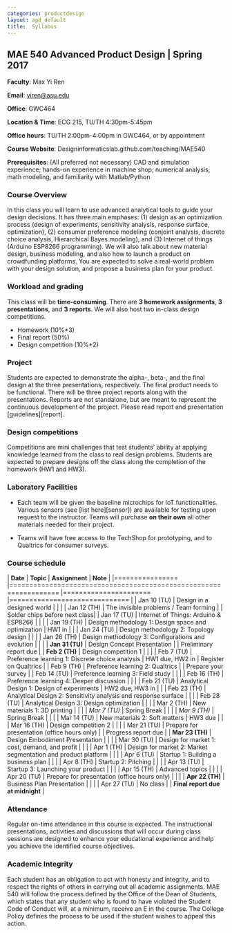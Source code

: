 ```yaml
---
categories: productdesign
layout: apd_default
title:  Syllabus
---
```


## MAE 540 Advanced Product Design | Spring 2017 

**Faculty**: Max Yi Ren 

**Email**: yiren@asu.edu 

**Office**: GWC464

**Location & Time**: ECG 215, TU/TH 4:30pm-5:45pm

**Office hours**: TU/TH 2:00pm-4:00pm in GWC464, or by appointment

**Course Website**: Designinformaticslab.github.com/teaching/MAE540

**Prerequisites**: (All preferred not necessary) CAD and simulation experience; 
hands-on experience in machine shop; numerical analysis, math modeling, and familiarity 
with Matlab/Python

### Course Overview

In this class you will learn to use advanced analytical tools to guide your design decisions. 
It has three main emphases: (1) design as an optimization process (design of experiments, sensitivity analysis,
response surface, optimization), (2) consumer preference modeling (conjoint analysis, discrete choice analysis,
Hierarchical Bayes modeling), and (3) 
Internet of things (Arduino ESP8266 programming). We will also talk about new material design, business modeling, 
and also how to launch a product on crowdfunding platforms. You are expected to solve a real-world problem with your 
design solution, and propose a business plan for your product.

### Workload and grading

This class will be **time-consuming**. There are **3 homework assignments**, **3 presentations**, and **3 reports**. We will also
host two in-class design competitions.

* Homework (10%*3)
* Final report (50%)
* Design competition (10%*2)

### Project

Students are expected to demonstrate the alpha-, beta-, and the final design at the three presentations, respectively.
The final product needs to be functional. There will be three project reports along with the presentations. Reports are 
not standalone, but are meant to represent the continuous development of the project. Please read report and presentation 
[guidelines][report]. 

### Design competitions

Competitions are mini challenges that test students' ability at applying knowledge learned from the class to real design
problems. Students are expected to prepare designs off the class along the completion of the homework (HW1 and HW3). 

### Laboratory Facilities

* Each team will be given the baseline microchips for IoT functionalities. Various sensors (see [list here][sensor]) are 
available for testing upon request to the instructor. Teams will purchase **on their own** all other materials needed for
their project.

* Teams will have free access to the TechShop for prototyping, and to Qualtrics for consumer surveys.

### Course schedule

| **Date**      	            | **Topic**                                                            	| **Assignment** 	        | **Note** 	                        |
|================               |==================================================================     |======================     |==============================     |
| Jan 10 (TU)	                | Design in a designed world                                      	|            	        |                           	|
| Jan 12 (TH)	                | The invisible problems / Team forming                             |            	        | Solder chips before next class|
| Jan 17 (TU)	                | Internet of Things: Arduino & ESP8266                            	|            	        |      	                        |
| Jan 19 (TH)	            | Design methodology 1: Design space and optimization             	| HW1 in      	        |      	                        |
| Jan 24 (TU)	            | Design methodology 2: Topology design                            	|            	        |      	                        |
| Jan 26 (TH)	            | Design methodology 3: Configurations and evolution               	|            	        |      	                        |
| **Jan 31 (TU)**           | Design Concept Presentation                                   	|            	        | Preliminary report due        |
| **Feb 2  (TH)**	        | Design competition 1                                            	|            	        |      	                        |
| Feb 7  (TU)	            | Preference learning 1: Discrete choice analysis                 	| HW1 due, HW2 in      	| Register on Qualtrics      	|
| Feb 9  (TH)	            | Preference learning 2: Qualtrics                  	            |            	        | Prepare your survey     	    |
| Feb 14 (TU)	            | Preference learning 3: Field study                                |            	        |      	                        |
| Feb 16 (TH)	            | Preference learning 4: Deeper discussion                         	|            	        |      	                        |
| Feb 21 (TU)	            | Analytical Design 1: Design of experiments                        | HW2 due, HW3 in      	|                           	|
| Feb 23 (TH)	            | Analytical Design 2: Sensitivity analysis and response surface    |            	        |                           	|
| Feb 28 (TU)	            | Analytical Design 3: Design optimization                          |            	        |                           	|
| Mar 2  (TH)	            | New materials 1: 3D printing                                      |            	        |                           	|
| *Mar 7  (TU)*	            | Spring Break                                                     	|            	        |                           	|
| *Mar 9  (TH)*	            | Spring Break                                                     	|            	        |                               |
| Mar 14 (TU)	            | New materials 2: Soft matters                                          	| HW3 due               |                           	|
| Mar 16 (TH)	            | Design competition 2                                   	|            	        |                            	|
| Mar 21 (TU)	            | Prepare for presentation (office hours only)                     	|            	        | Progress report due     	    |
| **Mar 23 (TH)**	        | Design Embodiment Presentation                                |              	        |                           	|
| Mar 30 (TU)	            | Design for market 1: cost, demand, and profit 	                |            	        |                           	|
| Apr 1  (TH)	            | Design for market 2: Market segmentation and product platform     |            	        |                           	|
| Apr 6  (TU)	            | Startup 1: Building a business plan                               |            	        |                            	|
| Apr 8  (TH)	            | Startup 2: Pitching                              	                |            	        |                            	|
| Apr 13 (TU)	            | Startup 3: Launching your product                                 |            	        |                            	|
| Apr 15 (TH)	            | Advanced topics                                      	            |            	        |                            	|
| Apr 20 (TU)	            | Prepare for presentation (office hours only)                    	|            	        |                            	|
| **Apr 22 (TH)**	            | Business Plan Presentation                                        |            	        |                            	|
| Apr 27 (TU)	            | No class                                                         	|            	        | **Final report due at midnight**             	|

### Attendance

Regular on-time attendance in this course is expected. The instructional presentations, 
activities and discussions that will occur during class sessions are designed to enhance
 your educational experience and help you achieve the identified course objectives.
 
### Academic Integrity

Each student has an obligation to act with honesty and integrity, and to respect the rights of others in carrying out all academic assignments. MAE 540 will follow the process defined by the Office of the Dean of Students, which states that any student who is found to have violated the Student Code of Conduct will, at a minimum, receive an E in the course. The College Policy defines the process to be used if the student wishes to appeal this action.

